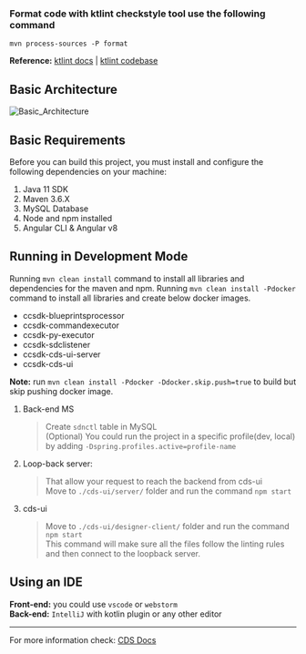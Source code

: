 ### Format code with ktlint checkstyle tool use the following command
`mvn process-sources -P format`

**Reference:** [ktlint docs](https://ktlint.github.io/) | [ktlint codebase](https://github.com/pinterest/ktlint)

## Basic Architecture
![Basic_Architecture](./docs/media/CDS.png)

## Basic Requirements
Before you can build this project, you must install and configure the following dependencies on your machine:
  1) Java 11 SDK
  2) Maven 3.6.X
  3) MySQL Database
  4) Node and npm installed
  5) Angular CLI & Angular v8

## Running in Development Mode
Running `mvn clean install` command to install all libraries and dependencies for the maven and npm.
Running `mvn clean install -Pdocker` command to install all libraries and create below docker images.
  * ccsdk-blueprintsprocessor
  * ccsdk-commandexecutor
  * ccsdk-py-executor
  * ccsdk-sdclistener
  * ccsdk-cds-ui-server
  * ccsdk-cds-ui

**Note:** run `mvn clean install -Pdocker -Ddocker.skip.push=true` to build but skip pushing docker image.

1) Back-end MS
   >Create `sdnctl` table in MySQL<br>
   >(Optional) You could run the project in a specific profile(dev, local) by adding `-Dspring.profiles.active=profile-name`
  
2) Loop-back server: 
   >That allow your request to reach the backend from cds-ui<br>
   >Move to `./cds-ui/server/` folder and run the  command `npm start`
 
3) cds-ui
   >Move to `./cds-ui/designer-client/` folder and run the command `npm start`<br>
   >This command will make sure all the files follow the linting rules and then connect to the loopback server.

## Using an IDE
**Front-end:** you could use `vscode` or `webstorm`<br>
**Back-end:** `IntelliJ` with kotlin plugin or any other editor

---
For more information check: [CDS Docs](https://docs.onap.org/projects/onap-ccsdk-cds/en/latest/index.html)